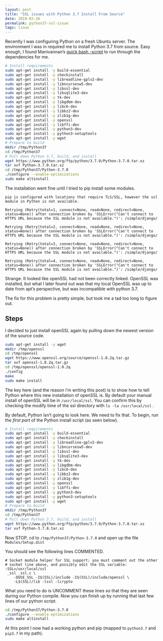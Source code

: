 ```yaml
---
layout: post
title: "SSL issues with Python 3.7 Install From Source"
date: 2019-02-26
permalink: python37-ssl-issue
tags: linux
---
```


Recently I was configuring Python on a fresh Ubuntu server. The environment I was in required me to install Python 3.7 from source. Easy enough, I found Manivannan’s [quick bash -script](https://medium.com/@manivannan_data/install-python3-7-in-ubuntu-16-04-dfd9b4f11e5c) to run through the dependencies for me.

```bash
# Install requirements
sudo apt-get install -y build-essential
sudo apt-get install -y checkinstall
sudo apt-get install -y libreadline-gplv2-dev
sudo apt-get install -y libncursesw5-dev
sudo apt-get install -y libssl-dev
sudo apt-get install -y libsqlite3-dev
sudo apt-get install -y tk-dev
sudo apt-get install -y libgdbm-dev
sudo apt-get install -y libc6-dev
sudo apt-get install -y libbz2-dev
sudo apt-get install -y zlib1g-dev
sudo apt-get install -y openssl
sudo apt-get install -y libffi-dev
sudo apt-get install -y python3-dev
sudo apt-get install -y python3-setuptools
sudo apt-get install -y wget
# Prepare to build
mkdir /tmp/Python37
cd /tmp/Python37
# Pull down Python 3.7, build, and install
wget https://www.python.org/ftp/python/3.7.0/Python-3.7.0.tar.xz
tar xvf Python-3.7.0.tar.xz
cd /tmp/Python37/Python-3.7.0
./configure --enable-optimizations
sudo make altinstall
```

The installation went fine until I tried to pip install some modules.

```
pip is configured with locations that require TLS/SSL, however the ssl module in Python is not available.

Retrying (Retry(total=1, connect=None, read=None, redirect=None, status=None)) after connection broken by 'SSLError("Can't connect to HTTPS URL because the SSL module is not available.")': /simple/django/

Retrying (Retry(total=2, connect=None, read=None, redirect=None, status=None)) after connection broken by 'SSLError("Can't connect to HTTPS URL because the SSL module is not available.")': /simple/django/

Retrying (Retry(total=3, connect=None, read=None, redirect=None, status=None)) after connection broken by 'SSLError("Can't connect to HTTPS URL because the SSL module is not available.")': /simple/django/

Retrying (Retry(total=4, connect=None, read=None, redirect=None, status=None)) after connection broken by 'SSLError("Can't connect to HTTPS URL because the SSL module is not available.")': /simple/django/
```

Strange. It looked like openSSL had not been correctly linked. OpenSSL was installed, but what I later found out was that my local OpenSSL was up to date from apt’s perspective, but was incompatible with python 3.7.

The fix for this problem is pretty simple, but took me a tad too long to figure out.

## Steps

I decided to just install openSSL again by pulling down the newest version of the source code.

```bash
sudo apt-get install -y wget
mkdir /tmp/openssl
cd /tmp/openssl
wget https://www.openssl.org/source/openssl-1.0.2q.tar.gz
tar xvf openssl-1.0.2q.tar.gz
cd /tmp/openssl/openssl-1.0.2q
./config
make
sudo make install
```

The key here (and the reason i’m writing this post) is to show how to tell Python where this new installation of openSSL is. By default your manual install of openSSL will be in `/usr/local/ssl`. You can confirm this by checking the modify time of the ssl directory with `ls -la /usr/local/ssl` .

By default, Python isn’t going to look here. We need to fix that. To begin, run the _first part_ of the Python install script (as seen below).

```bash
# Install requirements
sudo apt-get install -y build-essential
sudo apt-get install -y checkinstall
sudo apt-get install -y libreadline-gplv2-dev
sudo apt-get install -y libncursesw5-dev
sudo apt-get install -y libssl-dev
sudo apt-get install -y libsqlite3-dev
sudo apt-get install -y tk-dev
sudo apt-get install -y libgdbm-dev
sudo apt-get install -y libc6-dev
sudo apt-get install -y libbz2-dev
sudo apt-get install -y zlib1g-dev
sudo apt-get install -y openssl
sudo apt-get install -y libffi-dev
sudo apt-get install -y python3-dev
sudo apt-get install -y python3-setuptools
sudo apt-get install -y wget
# Prepare to build
mkdir /tmp/Python37
cd /tmp/Python37
# Pull down Python 3.7, build, and install
wget https://www.python.org/ftp/python/3.7.0/Python-3.7.0.tar.xz
tar xvf Python-3.7.0.tar.xz
```

Now STOP, cd to `/tmp/Python37/Python-3.7.0` and open up the file `Modules/Setup.dist`

You should see the following lines COMMENTED.

```
# Socket module helper for SSL support; you must comment out the other
# socket line above, and possibly edit the SSL variable:
:SSL=/usr/local/ssl
 _ssl _ssl.c \
    -DUSE_SSL -I$(SSL)/include -I$(SSL)/include/openssl \
    -L$(SSL)/lib -lssl -lcrypto
```

What you need to do is UNCOMMENT these lines so that they are seen during our Python compile. Now you can finish up by running that last few lines of our python script.

```bash
cd /tmp/Python37/Python-3.7.0
./configure --enable-optimizations
sudo make altinstall
```

At this point I now had a working python and pip (mapped to `python3.7` and `pip3.7` in my path).
